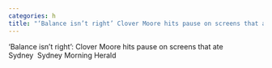 ```yaml
---
categories: h
title: "‘Balance isn’t right’ Clover Moore hits pause on screens that ate Sydney  Sydney Morning Herald"
---
```

‘Balance isn’t right’: Clover Moore hits pause on screens that ate Sydney&nbsp;&nbsp;Sydney Morning Herald
